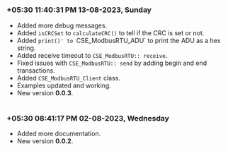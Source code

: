 
#
### **+05:30 11:40:31 PM 13-08-2023, Sunday**

  * Added more debug messages.
  * Added `isCRCSet` to `calculateCRC()` to tell if the CRC is set or not.
  * Added `print()' to `CSE_ModbusRTU_ADU` to print the ADU as a hex string.
  * Added receive timeout to `CSE_ModbusRTU:: receive`.
  * Fixed issues with `CSE_ModbusRTU:: send` by adding begin and end transactions.
  * Added `CSE_ModbusRTU_Client` class.
  * Examples updated and working.
  * New version **0.0.3**.

#
### **+05:30 08:41:17 PM 02-08-2023, Wednesday**

  * Added more documentation.
  * New version **0.0.2**.

